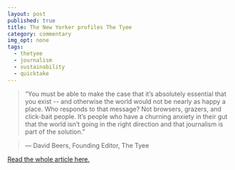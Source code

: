 ```yaml
---
layout: post
published: true
title: The New Yorker profiles The Tyee
category: commentary
img_opt: none
tags: 
  - thetyee
  - journalism
  - sustainability
  - quicktake
---
```



> “You must be able to make the case that it’s absolutely essential that you exist -- and otherwise the world would not be nearly as happy a place. Who responds to that message? Not browsers, grazers, and click-bait people. It’s people who have a churning anxiety in their gut that the world isn’t going in the right direction and that journalism is part of the solution.”

> &mdash; David Beers, Founding Editor, The Tyee

[Read the whole article here.](http://www.newyorker.com/business/currency/survival-strategies-for-local-journalism)
